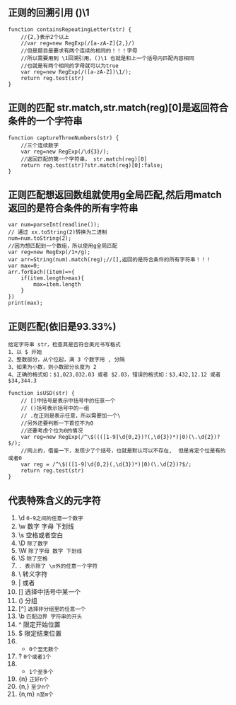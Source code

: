 ## 正则的回溯引用 ()\1
```
function containsRepeatingLetter(str) {
    //{2,}表示2个以上
    //var reg=new RegExp(/[a-zA-Z]{2,}/)
    //但是题目是要求有两个连续的相同的！！！字母
    //所以需要用到 \1回溯引用，()\1 也就是和上一个括号内匹配内容相同
    //也就是有两个相同的字母就可以为true
    var reg=new RegExp(/([a-zA-Z])\1/);
    return reg.test(str)
}
```

## 正则的匹配 str.match,str.match(reg)[0]是返回符合条件的一个字符串
```
function captureThreeNumbers(str) {
    //三个连续数字
    var reg=new RegExp(/\d{3}/);
    //返回匹配的第一个字符串， str.match(reg)[0]
    return reg.test(str)?str.match(reg)[0]:false;
}
```

## 正则匹配想返回数组就使用g全局匹配,然后用match返回的是符合条件的所有字符串
```
var num=parseInt(readline());
// 通过 xx.toString(2)转换为二进制
num=num.toString(2);
//因为想匹配到一个数组，所以使用g全局匹配
var reg=new RegExp(/1+/g);
var arr=String(num).match(reg);//[],返回的是符合条件的所有字符串！！！
var max=0;
arr.forEach((item)=>{
    if(item.length>max){
        max=item.length
    }
})
print(max);
```


## 正则匹配(依旧是93.33%)
```
给定字符串 str，检查其是否符合美元书写格式
1、以 $ 开始
2、整数部分，从个位起，满 3 个数字用 , 分隔
3、如果为小数，则小数部分长度为 2
4、正确的格式如：$1,023,032.03 或者 $2.03，错误的格式如：$3,432,12.12 或者 $34,344.3

function isUSD(str) {
    // []中括号是表示中括号中的任意一个
    // ()括号表示括号中的一组
    // .在正则是表示任意，所以需要加一个\
    //另外还要判断一下首位不为0
    //还要考虑个位为0的情况
    var reg=new RegExp(/^\$((([1-9]\d{0,2})?(,\d{3})*)|0)(\.\d{2})?$/);
	//网上的，借鉴一下，发现少了个括号，也就是默认可以不存在,  但是肯定个位是有的或者0
	var reg = /^\$(([1-9]\d{0,2}(,\d{3})*)|0)(\.\d{2})?$/;
    return reg.test(str)
}
```

## 代表特殊含义的元字符
1. \d `0-9之间的任意一个数字`
2. \w 数字 字母 下划线
3. \s 空格或者空白
4. \D `除了数字`
5. \W  `除了字母 数字 下划线`
6. \S `除了空格`
7. `. 表示除了 \n外的任意一个字符`
8. \ 转义字符
9. | 或者
10. [] 选择中括号中某一个
11. () 分组
12. [^] `选择非分组里的任意一个`
13. \b `匹配边界 字符串的开头`
14. ^ 限定开始位置
15. $ 限定结束位置
16. * `0个至无数个`
17. ? `0个或者1个`
18. + `1个至多个`
19. {n} `正好n个`
20. {n,} `至少n个`
21. {n,m} `n至m个`
